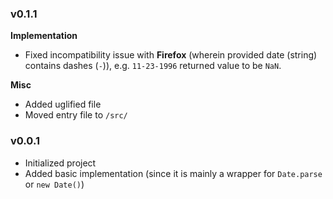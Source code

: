 ### v0.1.1

**Implementation**
- Fixed incompatibility issue with **Firefox** (wherein provided date (string) contains dashes (`-`)), e.g. `11-23-1996` returned value to be `NaN`.

**Misc**
- Added uglified file
- Moved entry file to `/src/`

### v0.0.1

- Initialized project
- Added basic implementation (since it is mainly a wrapper for ```Date.parse``` or ```new Date()```)